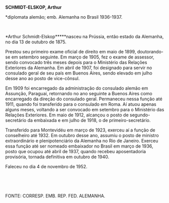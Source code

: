 **SCHMIDT-ELSKOP, Arthur**

\*diplomata alemão; emb. Alemanha no Brasil 1936-1937.

 

*Arthur Schmidt-Elskop*****nasceu na Prússia, então estado da Alemanha,
no dia 13 de outubro de 1875.

Prestou seu primeiro exame oficial de direito em maio de 1899,
doutorando-se em setembro seguinte. Em março de 1905, fez o exame de
assessor, sendo convocado três meses depois para o Ministério das
Relações Exteriores da Alemanha. Em abril de 1907, foi designado para
servir no consulado geral de seu país em Buenos Aires, sendo elevado em
julho desse ano ao posto de vice-cônsul.

Em 1909 foi encarregado da administração do consulado alemão em
Assunção, Paraguai, retornando no ano seguinte a Buenos Aires como
encarregado da direção do consulado geral. Permaneceu nessa função até
1911, quando foi transferido para o consulado em Roma. Aí atuou apenas
alguns meses, voltando a ser convocado em setembro para o Ministério das
Relações Exteriores. Em maio de 1912, alcançou o posto de
segundo-secretário da embaixada e em julho de 1918, o de
primeiro-secretário.

Transferido para Montevidéu em março de 1923, exerceu aí a função de
conselheiro até 1932. Em outubro desse ano, assumiu o posto de ministro
extraordinário e plenipotenciário da Alemanha no Rio de Janeiro. Exerceu
essa função até ser nomeado embaixador no Brasil em março de 1936, posto
que ocupou até abril de 1937, quando recebeu aposentadoria provisória,
tornada definitiva em outubro de 1940.

Faleceu no dia 4 de novembro de 1952.

 

 

FONTE: CORRESP. EMB. REP. FED. ALEMANHA.

 
